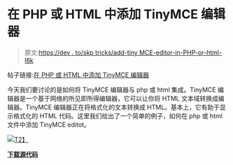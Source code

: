 # 在 PHP 或 HTML 中添加 TinyMCE 编辑器

> 原文:[https://dev . to/skp tricks/add-tiny MCE-editor-in-PHP-or-html-l6k](https://dev.to/skptricks/add-tinymce-editor-in-php-or-html-l6k)

帖子链接:[在 PHP 或 HTML 中添加 TinyMCE 编辑器](https://www.skptricks.com/2018/03/add-tinymce-editor-in-php-or-html.html)

今天我们要讨论的是如何将 TinyMCE 编辑器与 php 或 html 集成。TinyMCE 编辑器是一个基于网络的所见即所得编辑器，它可以让你将 HTML 文本域转换成编辑器。TinyMCE 编辑器正在将格式化的文本转换成 HTML。基本上，它有助于显示格式化的 HTML 代码。这里我们给出了一个简单的例子，如何在 php 或 html 文件中添加 TinyMCE editot。

[![](../Images/25cab4e0ec8096613021b0af149d84d0.png)T2】](https://res.cloudinary.com/practicaldev/image/fetch/s--0pb3rCDH--/c_limit%2Cf_auto%2Cfl_progressive%2Cq_auto%2Cw_880/https://4.bp.blogspot.com/-p6w6fDevsFU/Wqn-kg-1JrI/AAAAAAAABaE/zDX5Y2YJ8ZweOPeP9AC0HGwsiyXSH2VlgCLcBGAs/s640/editor.jpg)

[**下载源代码**](https://www.skptricks.com/2018/03/add-tinymce-editor-in-php-or-html.html)